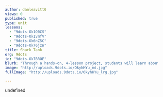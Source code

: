 ```yaml
---
author: danleavitt0
views: 0
published: true
type: unit
lessons: 
  - "9dots-Ok1Q0CS"
  - "9dots-Ok1vmfV"
  - "9dots-Ok6nZ5C"
  - "9dots-Ok76jzW"
title: Shark Tank
org: 9dots
id: "9dots-Ok7BROE"
blurb: "Through a hands-on, 4-lesson project, students will learn about biomimicry, the process of designing a product, and creating a sales pitch."
image: "http://uploads.9dots.io/OkyhHYu_md.jpg"
fullImage: "http://uploads.9dots.io/OkyhHYu_lrg.jpg"

---
```


undefined
